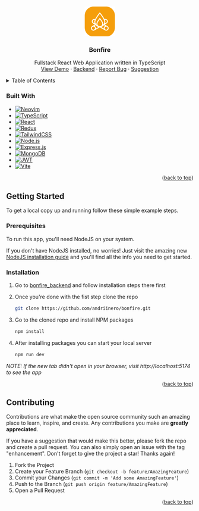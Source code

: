 <a name="readme-top"></a>


<!-- PROJECT LOGO -->
<div align="center">
  <a href="https://github.com/andriinero/bonfire">
    <img src="public/logo-icon.png" alt="Logo" height="80">
  </a>

  <h3 align="center">Bonfire</h3>

  <p align="center">
    Fullstack React Web Application written in TypeScript
    <br />
    <a href="https://bonfire-an.vercel.app">View Demo</a>
    ·
    <a href="https://github.com/andriinero/bonfire_backend">Backend</a>
    ·
    <a href="https://github.com/andriinero/bonfire/issues/new">Report Bug</a>
    ·
    <a href="https://github.com/andriinero/bonfire/issues/new">Suggestion</a>
  </p>
</div>


<!-- TABLE OF CONTENTS -->
<details>
  <summary>Table of Contents</summary>
  <ol>
    <li>
      <a href="#about-the-project">About The Project</a>
      <ul>
        <li><a href="#built-with">Built With</a></li>
      </ul>
    </li>
    <li>
      <a href="#getting-started">Getting Started</a>
      <ul>
        <li><a href="#prerequisites">Prerequisites</a></li>
        <li><a href="#installation">Installation</a></li>
      </ul>
    </li>
    <li><a href="#contributing">Contributing</a></li>
  </ol>
</details>


### Built With
- [![Neovim][Neovim]][Neovim-url]
- [![TypeScript][TypeScript]][TypeScript-url]
- [![React][React]][React-url]
- [![Redux][Redux]][Redux-url]
- [![TailwindCSS][TailwindCSS]][TailwindCSS-url]
- [![Node.js][NodeJS]][NodeJS-url]
- [![Express.js][Express]][Express-url]
- [![MongoDB][MongoDB]][MongoDB-url]
- [![JWT][JWT]][JWT-url]
- [![Vite][Vite]][Vite-url]

<p align="right">(<a href="#readme-top">back to top</a>)</p>


<!-- GETTING STARTED -->
## Getting Started

To get a local copy up and running follow these simple example steps.

### Prerequisites
To run this app, you'll need NodeJS on your system.

If you don't have NodeJS installed, no worries! Just visit the amazing new [NodeJS installation guide](https://nodejs.org/en/download/package-manager) and you'll find all the info you need to get started.

### Installation
1. Go to [bonfire_backend](https://github.com/andriinero/bonfire_backend#getting-started) and follow installation steps there first
2. Once you're done with the fist step clone the repo
   ```sh
   git clone https://github.com/andriinero/bonfire.git
   ```
3. Go to the cloned repo and install NPM packages
   ```sh
   npm install
   ```

4. After installing packages you can start your local server
   ```sh
   npm run dev
   ```
*NOTE: If the new tab didn't open in your browser, visit http://localhost:5174 to see the app*

<p align="right">(<a href="#readme-top">back to top</a>)</p>


<!-- CONTRIBUTING -->
## Contributing

Contributions are what make the open source community such an amazing place to learn, inspire, and create. Any contributions you make are **greatly appreciated**.

If you have a suggestion that would make this better, please fork the repo and create a pull request. You can also simply open an issue with the tag "enhancement".
Don't forget to give the project a star! Thanks again!

1. Fork the Project
2. Create your Feature Branch (`git checkout -b feature/AmazingFeature`)
3. Commit your Changes (`git commit -m 'Add some AmazingFeature'`)
4. Push to the Branch (`git push origin feature/AmazingFeature`)
5. Open a Pull Request

<p align="right">(<a href="#readme-top">back to top</a>)</p>


<!-- MARKDOWN LINKS & IMAGES -->
[Neovim]: https://img.shields.io/badge/NeoVim-%2357A143.svg?&style=for-the-badge&logo=neovim&logoColor=white
[Neovim-url]: https://neovim.io/
[TypeScript]: https://img.shields.io/badge/typescript-%23007ACC.svg?style=for-the-badge&logo=typescript&logoColor=white
[TypeScript-url]: https://www.typescriptlang.org/
[React]: https://img.shields.io/badge/React-20232A?style=for-the-badge&logo=react&logoColor=61DAFB
[React-url]: https://reactjs.org/
[Redux]: https://img.shields.io/badge/redux-%23593d88.svg?style=for-the-badge&logo=redux&logoColor=white
[Redux-url]: https://redux-toolkit.js.org/
[TailwindCSS]: https://img.shields.io/badge/tailwindcss-%2338B2AC.svg?style=for-the-badge&logo=tailwind-css&logoColor=white
[TailwindCSS-url]: https://tailwindcss.com/
[JWT]: https://img.shields.io/badge/JWT-black?style=for-the-badge&logo=JSON%20web%20tokens
[JWT-url]: https://jwt.io/introduction
[NodeJS]: https://img.shields.io/badge/node.js-6DA55F?style=for-the-badge&logo=node.js&logoColor=white
[NodeJS-url]: https://nodejs.org/
[Express]: https://img.shields.io/badge/express.js-%23404d59.svg?style=for-the-badge&logo=express&logoColor=%2361DAFB
[Express-url]: https://expressjs.com/
[MongoDB]: https://img.shields.io/badge/MongoDB-%234ea94b.svg?style=for-the-badge&logo=mongodb&logoColor=white
[MongoDB-url]: https://www.mongodb.com/
[Vite]: https://img.shields.io/badge/vite-%23646CFF.svg?style=for-the-badge&logo=vite&logoColor=white
[Vite-url]: https://vitejs.dev/
